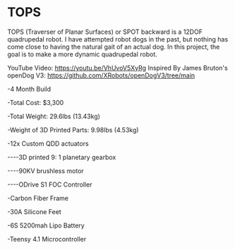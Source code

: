 # TOPS
TOPS (Traverser of Planar Surfaces) or SPOT backward is a 12DOF quadrupedal robot. I have attempted robot dogs in the past, but nothing has come close to having the natural gait of an actual dog. In this project, the goal is to make a more dynamic quadrupedal robot.

YouTube Video: https://youtu.be/VhUvoV5XyRg
Inspired By James Bruton's openDog V3: https://github.com/XRobots/openDogV3/tree/main

-4 Month Build

-Total Cost: $3,300

-Total Weight: 29.6lbs (13.43kg)

-Weight of 3D Printed Parts: 9.98lbs (4.53kg)

-12x Custom QDD actuators 

  ----3D printed 9: 1 planetary gearbox

  ----90KV brushless motor

  ----ODrive S1 FOC Controller

-Carbon Fiber Frame

-30A Silicone Feet

-6S 5200mah Lipo Battery

-Teensy 4.1 Microcontroller
